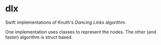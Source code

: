 # dlx
Swift implementations of Knuth's *Dancing Links* algorithm.

One implementation uses classes to represent the nodes. The other (and faster) algorithm is struct based.
